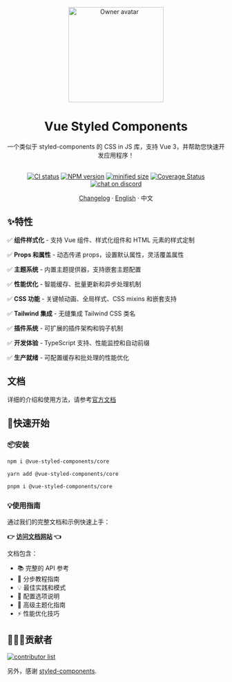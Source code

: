 <div align="center">
  <img alt="Owner avatar" src="https://vue-styled-components.com/logo.png" width="220px" />
  <h1>Vue Styled Components</h1>
  一个类似于 styled-components 的 CSS in JS 库，支持 Vue 3，并帮助您快速开发应用程序！

  <br>
  <br>

  [![CI status][github-action-image]][github-action-url]
  [![NPM version][npm-version]][npm-url]
  [![minified size][npm-bundle-size]][npm-url]
  [![Coverage Status][coverage]][codecov-url]
  [![chat on discord][discord]][discord-url]

  [github-action-image]: https://github.com/vue-styled-components/core/workflows/Code%20Check/badge.svg
  [github-action-url]: https://github.com/vue-styled-components/core/actions/workflows/code-check.yml
  [npm-version]: https://img.shields.io/npm/v/%40vue-styled-components%2Fcore
  [npm-bundle-size]: https://img.shields.io/bundlejs/size/%40vue-styled-components%2Fcore
  [npm-url]: http://npmjs.org/package/@vue-styled-components/core
  [coverage]: https://coveralls.io/repos/github/vue-styled-components/core/badge.svg?branch=main
  [codecov-url]: https://coveralls.io/github/vue-styled-components/core?branch=main
  [discord]: https://img.shields.io/badge/chat-on%20discord-7289da.svg?sanitize=true
  [discord-url]: https://discord.gg/UbJxnvt2UH

  [Changelog](./CHANGELOG.md) · [English](./README.md) · 中文
</div>

## ✨特性

✅ **组件样式化** - 支持 Vue 组件、样式化组件和 HTML 元素的样式定制

✅ **Props 和属性** - 动态传递 props，设置默认属性，灵活覆盖属性

✅ **主题系统** - 内置主题提供器，支持嵌套主题配置

✅ **性能优化** - 智能缓存、批量更新和异步处理机制

✅ **CSS 功能** - 关键帧动画、全局样式、CSS mixins 和嵌套支持

✅ **Tailwind 集成** - 无缝集成 Tailwind CSS 类名

✅ **插件系统** - 可扩展的插件架构和钩子机制

✅ **开发体验** - TypeScript 支持、性能监控和自动前缀

✅ **生产就绪** - 可配置缓存和批处理的性能优化

## 文档

详细的介绍和使用方法，请参考[官方文档](https://vue-styled-components.com)

## 🚀快速开始

### 📦安装

```sh
npm i @vue-styled-components/core
```

```sh
yarn add @vue-styled-components/core
```

```sh
pnpm i @vue-styled-components/core
```

### 💡使用指南

通过我们的完整文档和示例快速上手：

**👉 [访问文档网站](https://vue-styled-components.com) 👈**

文档包含：
- 📚 完整的 API 参考
- 🎯 分步教程指南
- 💡 最佳实践和模式
- 🔧 配置选项说明
- 🎨 高级主题化指南
- ⚡ 性能优化技巧

## 🧑‍🤝‍🧑贡献者

<a href="https://github.com/v-vibe/vue-styled-components/graphs/contributors">
  <img alt="contributor list" src="https://contrib.rocks/image?repo=v-vibe/vue-styled-components" />
</a>

<br>

另外，感谢 [styled-components](https://github.com/styled-components).
